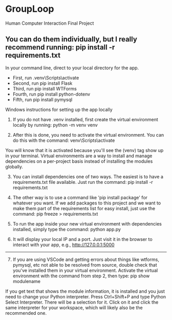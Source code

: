 # GroupLoop
Human Computer Interaction Final Project

You can do them individually, but I really recommend running: pip install -r requirements.txt
----------------------------------------------------------------
In your command line, direct to your local directory for the app.
- First, run .venv\Scripts\activate
- Second, run pip install Flask
- Third, run pip install WTForms
- Fourth, run pip install python-dotenv
- Fifth, run pip install pymysql


Windows instructions for setting up the app locally

1. If you do not have .venv installed, first create the virtual environment locally by running:  python -m venv venv

2. After this is done, you need to activate the virtual environment. You can do this with the command: venv\Scripts\activate

You will know that it is activated because you'll see the (venv) tag show up in your terminal. Virtual environments are a way to install and manage dependencies on a per-project basis instead of installing the modules globally.

3. You can install dependencies one of two ways. The easiest is to have a requirements.txt file available. Just run the command: pip install -r requirements.txt

4. The other way is to use a command like 'pip install package' for whatever you want. If we add packages to this project and we want to make them part of the requirements list for easy install, just use the command:  pip freeze > requirements.txt

5. To run the app inside your new virtual environment with dependencies installed, simply type the command:  python app.py

6. It will display your local IP and a port. Just visit it in the browser to interact with your app, e.g., http://127.0.0.1:5000
----------------------------------------------------------------

7. If you are using VSCode and getting errors about things like wtforms, pymysql, etc not able to be resolved from source, double check that you've installed them in your virtual environment. Activate the virtual environment with the command from step 2, then type: pip show modulename

If you get text that shows the module information, it is installed and you just need to change your Python interpreter. Press Ctrl+Shift+P and type Python Select Interpreter. There will be a selection for it. Click on it and click the same interpreter for your workspace, which will likely also be the recommended one.